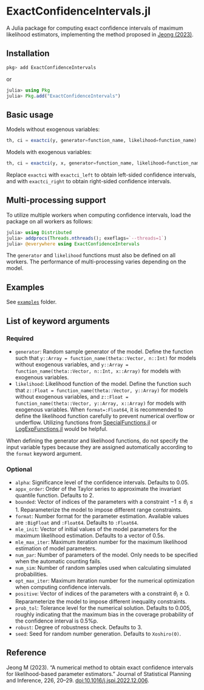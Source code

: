 # ExactConfidenceIntervals.jl

A Julia package for computing exact confidence intervals of maximum likelihood estimators, implementing the method proposed in [Jeong (2023)](https://doi.org/10.1016/j.jspi.2022.12.006).

## Installation

```julia
pkg> add ExactConfidenceIntervals
```
or
```julia
julia> using Pkg
julia> Pkg.add("ExactConfidenceIntervals")
```

## Basic usage

Models without exogenous variables:
```julia
th, ci = exactci(y, generator=function_name, likelihood=function_name)
```

Models with exogenous variables:
```julia
th, ci = exactci(y, x, generator=function_name, likelihood=function_name)
```

Replace `exactci` with `exactci_left` to obtain left-sided confidence intervals, and with `exactci_right` to obtain right-sided confidence intervals.

## Multi-processing support

To utilize multiple workers when computing confidence intervals, load the package on all workers as follows:

```julia
julia> using Distributed
julia> addprocs(Threads.nthreads(); exeflags=`--threads=1`)
julia> @everywhere using ExactConfidenceIntervals
```

The `generator` and `likelihood` functions must also be defined on all workers. The performance of multi-processing varies depending on the model.

## Examples

See [`examples`](https://github.com/mssjeong/ExactConfidenceIntervals.jl/tree/main/examples) folder.

## List of keyword arguments

### Required

- `generator`: Random sample generator of the model. Define the function such that `y::Array = function_name(theta::Vector, n::Int)` for models without exogenous variables, and `y::Array = function_name(theta::Vector, n::Int, x::Array)` for models with exogenous variables.
- `likelihood`: Likelihood function of the model. Define the function such that `z::Float = function_name(theta::Vector, y::Array)` for models without exogenous variables, and `z::Float = function_name(theta::Vector, y::Array, x::Array)` for models with exogenous variables. When `format=:Float64`, it is recommended to define the likelihood function carefully to prevent numerical overflow or underflow. Utilizing functions from [SpecialFunctions.jl](https://github.com/JuliaMath/SpecialFunctions.jl) or [LogExpFunctions.jl](https://github.com/JuliaStats/LogExpFunctions.jl) would be helpful.

When defining the generator and likelihood functions, do not specify the input variable types because they are assigned automatically according to the `format` keyword argument.

### Optional

- `alpha`: Significance level of the confidence intervals. Defaults to 0.05.
- `appx_order`: Order of the Taylor series to approximate the invariant quantile function. Defaults to 2.
- `bounded`: Vector of indices of the parameters with a constraint $-1\leq\theta_i\leq 1$. Reparameterize the model to impose different range constraints.
- `format`: Number format for the parameter estimation. Available values are `:BigFloat` and `:Float64`. Defaults to `:Float64`.
- `mle_init`: Vector of initial values of the model parameters for the maximum likelihood estimation. Defaults to a vector of 0.5s.
- `mle_max_iter`: Maximum iteration number for the maximum likelihood estimation of model parameters.
- `num_par`: Number of parameters of the model. Only needs to be specified when the automatic counting fails.
- `num_sim`: Number of random samples used when calculating simulated probabilities.
- `opt_max_iter`: Maximum iteration number for the numerical optimization when computing confidence intervals.
- `positive`: Vector of indices of the parameters with a constraint $\theta_i\geq 0$. Reparameterize the model to impose different inequality constraints.
- `prob_tol`: Tolerance level for the numerical solution. Defaults to 0.005, roughly indicating that the maximum bias in the coverage probability of the confidence interval is 0.5%p.
- `robust`: Degree of robustness check. Defaults to 3.
- `seed`: Seed for random number generation. Defaults to `Xoshiro(0)`.

## Reference

Jeong M (2023). “A numerical method to obtain exact confidence intervals for likelihood-based parameter estimators.” Journal of Statistical Planning and Inference, 226, 20–29. [doi:10.1016/j.jspi.2022.12.006](https://doi.org/10.1016/j.jspi.2022.12.006).
